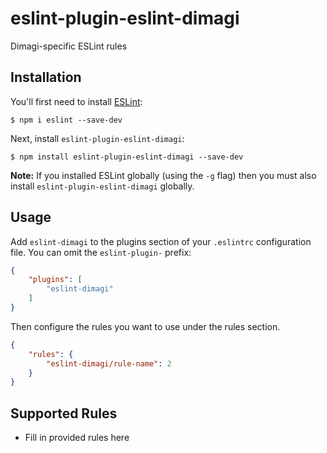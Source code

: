 # eslint-plugin-eslint-dimagi

Dimagi-specific ESLint rules

## Installation

You'll first need to install [ESLint](http://eslint.org):

```
$ npm i eslint --save-dev
```

Next, install `eslint-plugin-eslint-dimagi`:

```
$ npm install eslint-plugin-eslint-dimagi --save-dev
```

**Note:** If you installed ESLint globally (using the `-g` flag) then you must also install `eslint-plugin-eslint-dimagi` globally.

## Usage

Add `eslint-dimagi` to the plugins section of your `.eslintrc` configuration file. You can omit the `eslint-plugin-` prefix:

```json
{
    "plugins": [
        "eslint-dimagi"
    ]
}
```


Then configure the rules you want to use under the rules section.

```json
{
    "rules": {
        "eslint-dimagi/rule-name": 2
    }
}
```

## Supported Rules

* Fill in provided rules here





